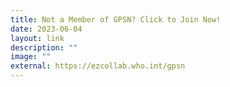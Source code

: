 ```yaml
---
title: Not a Member of GPSN? Click to Join Now!
date: 2023-06-04
layout: link
description: ""
image: ""
external: https://ezcollab.who.int/gpsn
---
```

